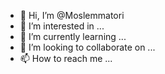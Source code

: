 - 👋 Hi, I’m @Moslemmatori
- 👀 I’m interested in ...
- 🌱 I’m currently learning ...
- 💞️ I’m looking to collaborate on ...
- 📫 How to reach me ...

<!---
Moslemmatori/Moslemmatori is a ✨ special ✨ repository because its `README.md` (this file) appears on your GitHub profile.
You can click the Preview link to take a look at your changes.
--->
